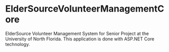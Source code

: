 # ElderSourceVolunteerManagementCore

ElderSource Volunteer Management System for Senior Project at the University of North Florida.
This application is done with ASP.NET Core technology.
